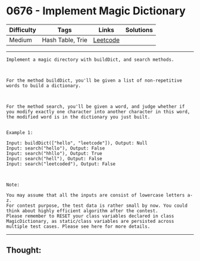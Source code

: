 # 0676 - Implement Magic Dictionary

Difficulty  | Tags | Links | Solutions
----------- | ---- | ----- | -----
Medium | Hash Table, Trie | [Leetcode](https://leetcode.com/problems/implement-magic-dictionary/description/) |


-----------

```
Implement a magic directory with buildDict, and search methods.



For the method buildDict, you'll be given a list of non-repetitive words to build a dictionary.



For the method search, you'll be given a word, and judge whether if you modify exactly one character into another character in this word, the modified word is in the dictionary you just built.


Example 1:

Input: buildDict(["hello", "leetcode"]), Output: Null
Input: search("hello"), Output: False
Input: search("hhllo"), Output: True
Input: search("hell"), Output: False
Input: search("leetcoded"), Output: False



Note:

You may assume that all the inputs are consist of lowercase letters a-z.
For contest purpose, the test data is rather small by now. You could think about highly efficient algorithm after the contest.
Please remember to RESET your class variables declared in class MagicDictionary, as static/class variables are persisted across multiple test cases. Please see here for more details.
```

-----------

## Thought:
